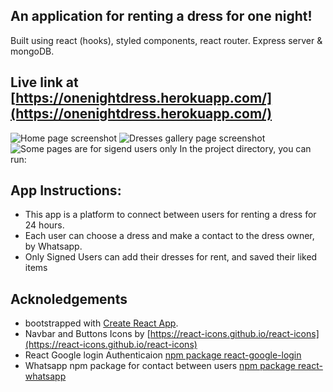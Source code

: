 ## An application for renting a dress for one night!

Built using react (hooks), styled components, react router. Express server & mongoDB.

## Live link at [https://onenightdress.herokuapp.com/](https://onenightdress.herokuapp.com/)

![Home page screenshot](https://github.com/[talwind1]/FinalProject/blob/main/src/Assets/images/homepage.jpg?raw=true)
![Dresses gallery page screenshot](https://github.com/[talwind1]/FinalProject/blob/main/src/Assets/images/dresses.jpg?raw=true)
![Some pages are for sigend users only](https://github.com/[talwind1]/[FinalProject]/blob/main/src/Assets/images/signin.jpg?raw=true)
In the project directory, you can run:

## App Instructions:

- This app is a platform to connect between users for renting a dress for 24 hours.
- Each user can choose a dress and make a contact to the dress owner, by Whatsapp.
- Only Signed Users can add their dresses for rent, and saved their liked items

## Acknoledgements

- bootstrapped with [Create React App](https://github.com/facebook/create-react-app).
- Navbar and Buttons Icons by [https://react-icons.github.io/react-icons](https://react-icons.github.io/react-icons)
- React Google login Authenticaion [npm package react-google-login](https://www.npmjs.com/package/react-google-login)
- Whatsapp npm package for contact between users [npm package react-whatsapp](https://www.npmjs.com/package/react-whatsapp)
